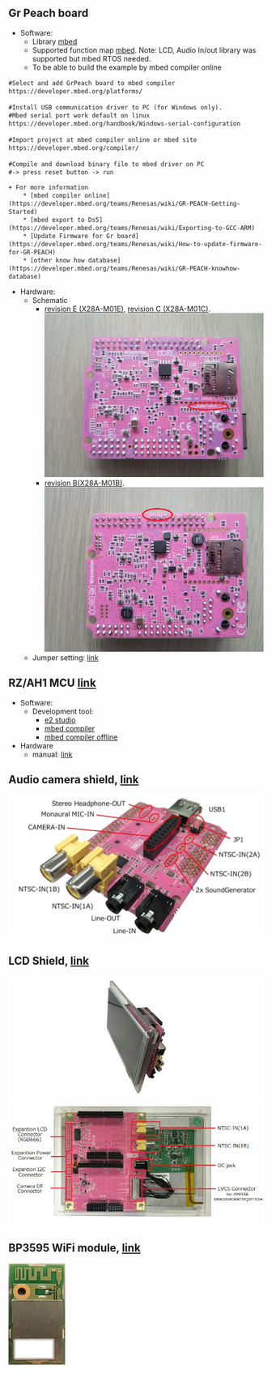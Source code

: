 ## Gr Peach board
- Software:
    + Library [mbed](https://developer.mbed.org/handbook/Homepage#using-mbed-libraries)
    + Supported function map [mbed](https://developer.mbed.org/teams/Renesas/wiki/GR-PEACH_supported_function_map). Note: LCD, Audio In/out library was supported but mbed RTOS needed.
    + To be able to build the example by mbed compiler online
```
#Select and add GrPeach board to mbed compiler 
https://developer.mbed.org/platforms/

#Install USB communication driver to PC (for Windows only). 
#Mbed serial port work default on linux
https://developer.mbed.org/handbook/Windows-serial-configuration

#Import project at mbed compiler online or mbed site
https://developer.mbed.org/compiler/

#Compile and download binary file to mbed driver on PC
#-> press reset button -> run
```
    + For more information
        * [mbed compiler online](https://developer.mbed.org/teams/Renesas/wiki/GR-PEACH-Getting-Started)
        * [mbed export to Ds5](https://developer.mbed.org/teams/Renesas/wiki/Exporting-to-GCC-ARM)
        * [Update Firmware for Gr board](https://developer.mbed.org/teams/Renesas/wiki/How-to-update-firmware-for-GR-PEACH)
        * [other know how database](https://developer.mbed.org/teams/Renesas/wiki/GR-PEACH-knowhow-database)

- Hardware:
    + Schematic
        * [revision E (X28A-M01E)](https://developer.mbed.org/media/uploads/1050186/x28a-m01-ef.pdf), [revision C (X28A-M01C)](https://developer.mbed.org/media/uploads/1050186/x28a-m01-cd.pdf). ![ver C](./Hardware/rev_c.jpg)
        * [revision B(X28A-M01B)](http://www.core.co.jp/product/m2m/gr-peach/pdf/history/gr-peach_circuit_b.pdf). ![ver B](./Hardware/rev_b.jpg)
    + Jumper setting: [link](https://developer.mbed.org/teams/Renesas/wiki/Jumper-settings-of-GR-PEACH)

## RZ/AH1 MCU [link](https://www.renesas.com/en-sg/products/microcontrollers-microprocessors/rz/rza/rza1h.html)
- Software:
    + Development tool:
        * [e2 studio](https://www.renesas.com/en-us/products/software-tools/tools/ide/e2studio.html)
        * [mbed compiler](https://developer.mbed.org/handbook/mbed-Tools)
        * [mbed compiler offline](http://hamblen.ece.gatech.edu/2036/Using%20the%20offline%20compiler%20with%20mbed%20at%20Georgia%20Tech.htm)       
- Hardware
    + manual: [link](https://www.renesas.com/en-sg/doc/products/mpumcu/doc/rz/r01uh0403ej0300_rz_a1h.pdf?key=c9238be3bc64539027cf8b0d5eb5b0d8)

## Audio camera shield, [link](https://developer.mbed.org/teams/Renesas/wiki/Audio_Camera-shield)

![Audio shield](./Hardware/ac_shield_web.jpg)

## LCD Shield, [link](https://developer.mbed.org/teams/Renesas/wiki/LCD-shield)
![LCD](./Hardware/full_lcd_ac2_4.jpg)
![LCD2](./Hardware/lcd7_shield_web_3.jpg)

## BP3595 WiFi module, [link](https://developer.mbed.org/components/BP3595-for-GR-PEACH/)
![Wifi](./Hardware/BP3595.jpg.200x200_q85.jpg)
